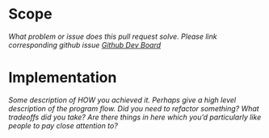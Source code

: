 # Scope

_What problem or issue does this pull request solve. Please link corresponding github issue [Github Dev Board](https://github.com/orgs/SlugPath/projects/2)_

# Implementation

_Some description of HOW you achieved it. Perhaps give a high level description of the program flow. Did you need to refactor something? What tradeoffs did you take? Are there things in here which you’d particularly like people to pay close attention to?_

